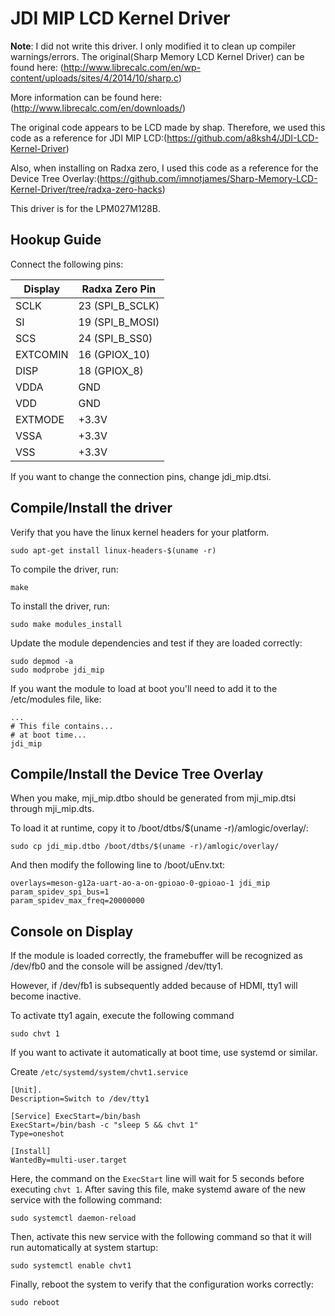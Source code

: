 # JDI MIP LCD Kernel Driver

**Note**: I did not write this driver. I only modified it to clean up compiler warnings/errors. The original(Sharp Memory LCD Kernel Driver) can be found here:
(http://www.librecalc.com/en/wp-content/uploads/sites/4/2014/10/sharp.c)

More information can be found here:
(http://www.librecalc.com/en/downloads/)

The original code appears to be LCD made by shap.
Therefore, we used this code as a reference for JDI MIP LCD:(https://github.com/a8ksh4/JDI-LCD-Kernel-Driver)

Also, when installing on Radxa zero, I used this code as a reference for the Device Tree Overlay:(https://github.com/imnotjames/Sharp-Memory-LCD-Kernel-Driver/tree/radxa-zero-hacks)

This driver is for the LPM027M128B. 

## Hookup Guide
Connect the following pins:

Display | Radxa Zero Pin |
------- | ---------
SCLK    | 23 (SPI_B_SCLK)       
SI      | 19 (SPI_B_MOSI)       
SCS     | 24 (SPI_B_SS0)
EXTCOMIN| 16 (GPIOX_10) 
DISP    | 18 (GPIOX_8) 
VDDA    | GND
VDD     | GND      
EXTMODE | +3.3V       
VSSA    | +3.3V     
VSS     | +3.3V

If you want to change the connection pins, change jdi_mip.dtsi.

## Compile/Install the driver
Verify that you have the linux kernel headers for your platform. 
```
sudo apt-get install linux-headers-$(uname -r)
```

To compile the driver, run:
```
make
```

To install the driver, run:
```
sudo make modules_install
```

Update the module dependencies and test if they are loaded correctly:
```
sudo depmod -a
sudo modprobe jdi_mip
```

If you want the module to load at boot you'll need to add it to the /etc/modules file, like:
```
...
# This file contains...
# at boot time...
jdi_mip
```

## Compile/Install the Device Tree Overlay
When you make, mji_mip.dtbo should be generated from mji_mip.dtsi through mji_mip.dts.

To load it at runtime, copy it to /boot/dtbs/$(uname -r)/amlogic/overlay/:
```
sudo cp jdi_mip.dtbo /boot/dtbs/$(uname -r)/amlogic/overlay/
```

And then modify the following line to /boot/uEnv.txt:
```
overlays=meson-g12a-uart-ao-a-on-gpioao-0-gpioao-1 jdi_mip
param_spidev_spi_bus=1
param_spidev_max_freq=20000000
```

## Console on Display
If the module is loaded correctly, the framebuffer will be recognized as /dev/fb0 and the console will be assigned /dev/tty1.

However, if /dev/fb1 is subsequently added because of HDMI, tty1 will become inactive.

To activate tty1 again, execute the following command
```
sudo chvt 1
```

If you want to activate it automatically at boot time, use systemd or similar.

Create `/etc/systemd/system/chvt1.service`

```
[Unit].
Description=Switch to /dev/tty1

[Service] ExecStart=/bin/bash
ExecStart=/bin/bash -c "sleep 5 && chvt 1"
Type=oneshot

[Install]
WantedBy=multi-user.target
```

Here, the command on the `ExecStart` line will wait for 5 seconds before executing `chvt 1`.
After saving this file, make systemd aware of the new service with the following command:
```
sudo systemctl daemon-reload
```

Then, activate this new service with the following command so that it will run automatically at system startup:
```
sudo systemctl enable chvt1
```

Finally, reboot the system to verify that the configuration works correctly:
```
sudo reboot
```

